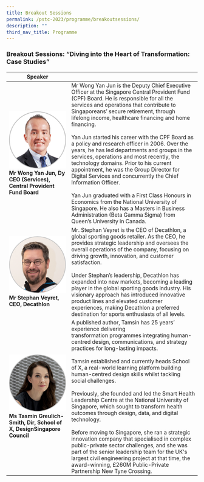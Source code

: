 ```yaml
---
title: Breakout Sessions
permalink: /pstc-2023/programme/breakoutsessions/
description: ""
third_nav_title: Programme
---
```

### Breakout Sessions: “Diving into the Heart of Transformation: Case Studies”

| Speaker |  |
| -------- | -------- | 
|<img style="width:600px" src="images/PSW2023/pst%20convention%20breakout%20speaker_wong%20yan%20jun.png">**Mr Wong Yan Jun, Dy CEO (Services), Central Provident Fund Board** | Mr&nbsp;Wong Yan Jun is the Deputy Chief Executive Officer at the Singapore Central Provident Fund (CPF) Board. He is responsible for all the services and operations that contribute to Singaporeans’ secure retirement, through lifelong income, healthcare financing and home financing.<br><br> Yan Jun started his career with the CPF Board as a policy and research officer in 2006.&nbsp;Over the years, he has led departments and groups in the services, operations and most recently, the technology domains. Prior to his current appointment, he was the Group Director for Digital Services and concurrently the Chief Information Officer.<br><br>Yan Jun graduated with a First Class&nbsp;Honours&nbsp;in Economics from the National University of Singapore. He also has a Masters in Business Administration (Beta Gamma Sigma) from Queen’s University in Canada.|
<img style="width:600px" src="/images/PSW2023/pst%20convention%20breakout%20speaker_stephan%20veryret.png">**Mr Stephan Veyret, CEO, Decathlon** | Mr. Stephan&nbsp;Veyret&nbsp;is the CEO of Decathlon, a global sporting goods retailer. As the CEO, he provides strategic leadership and oversees the overall operations of the company, focusing on driving growth, innovation, and customer satisfaction.<br><br>Under Stephan’s leadership, Decathlon has expanded into new markets, becoming a leading player in the global sporting goods industry. His visionary approach has introduced innovative product lines and elevated customer experiences, making Decathlon a preferred destination for sports enthusiasts of all levels.|
<img style="width:600px" src="/images/PSW2023/pst%20convention%20breakout%20speaker_tamsin.png">**Ms Tasmin Greulich-Smith, Dir, School of X, DesignSingapore Council** | A published author, Tamsin has 25 years’ experience delivering transformation&nbsp;programmes&nbsp;integrating human-centred&nbsp;design, communications, and strategy practices for long-lasting impacts.<br><br>Tamsin established and currently heads School of X, a real-world learning platform building human-centred&nbsp;design skills whilst tackling social challenges.<br><br>Previously, she founded and led the Smart Health Leadership Centre at the National University of Singapore, which sought to transform health outcomes through design, data, and digital technology.<br><br>Before moving to Singapore, she ran a strategic innovation company that&nbsp;specialised&nbsp;in complex public-private sector challenges, and she was part of the senior leadership team for the UK's largest civil engineering project at that time, the award-winning, £260M Public-Private Partnership New Tyne Crossing.